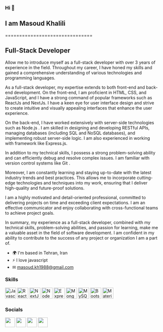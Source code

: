 ### Hi 👋
## I am Masoud Khalili
===============================

Full-Stack Developer
-------------------

Allow me to introduce myself as a full-stack developer with over 3 years of experience in the field. Throughout my career, I have honed my skills and gained a comprehensive understanding of various technologies and programming languages.

As a full-stack developer, my expertise extends to both front-end and back-end development. On the front-end, I am proficient in HTML, CSS, and JavaScript, and I have a strong command of popular frameworks such as ReactJs and NextJs. I have a keen eye for user interface design and strive to create intuitive and visually appealing interfaces that enhance the user experience.

On the back-end, I have worked extensively with server-side technologies such as Node.js . I am skilled in designing and developing RESTful APIs, managing databases (including SQL and NoSQL databases), and implementing robust server-side logic. I am also experienced in working with framework like Express.js.

In addition to my technical skills, I possess a strong problem-solving ability and can efficiently debug and resolve complex issues. I am familiar with version control systems like Git .

Moreover, I am constantly learning and staying up-to-date with the latest industry trends and best practices. This allows me to incorporate cutting-edge technologies and techniques into my work, ensuring that I deliver high-quality and future-proof solutions.

I am a highly motivated and detail-oriented professional, committed to delivering projects on time and exceeding client expectations. I am an effective communicator and enjoy collaborating with cross-functional teams to achieve project goals.

In summary, my experience as a full-stack developer, combined with my technical skills, problem-solving abilities, and passion for learning, make me a valuable asset in the field of software development. I am confident in my ability to contribute to the success of any project or organization I am a part of.

* 🌍  I'm based in Tehran, Iran
* ⚡  I love javascript
* ✉  [masoud.kh1988@gmail.com](mailto:masoud.kh1988@gmail.com)

### Skills

<p align="left">
  <a href="https://developer.mozilla.org/en-US/docs/Web/JavaScript" target="_blank" rel="noreferrer"><img src="https://raw.githubusercontent.com/danielcranney/readme-generator/main/public/icons/skills/javascript-colored.svg" width="36" height="36" alt="Javascript" /></a>
  <a href="https://react.dev/" target="_blank" rel="noreferrer"><img src="https://raw.githubusercontent.com/danielcranney/readme-generator/main/public/icons/skills/react-colored.svg" width="36" height="36" alt="React" /></a>
  <a href="https://nextjs.org/" target="_blank" rel="noreferrer"><img src="https://raw.githubusercontent.com/danielcranney/readme-generator/main/public/icons/skills/nextjs-colored.svg" width="36" height="36" alt="NextJS" /></a>  
  <a href="https://nodejs.org/en/" target="_blank" rel="noreferrer"><img src="https://raw.githubusercontent.com/danielcranney/readme-generator/main/public/icons/skills/nodejs-colored.svg" width="36" height="36" alt="NodeJS" /></a>
<a href="https://expressjs.com/" target="_blank" rel="noreferrer"><img src="https://raw.githubusercontent.com/danielcranney/readme-generator/main/public/icons/skills/express-colored.svg" width="36" height="36" alt="Express" /></a>
<a href="https://www.mongodb.com/" target="_blank" rel="noreferrer"><img src="https://raw.githubusercontent.com/danielcranney/readme-generator/main/public/icons/skills/mongodb-colored.svg" width="36" height="36" alt="MongoDB" /></a>
  <a href="https://www.mysql.com/" target="_blank" rel="noreferrer"><img src="https://raw.githubusercontent.com/danielcranney/readme-generator/main/public/icons/skills/mysql-colored.svg" width="36" height="36" alt="MySQL" /></a>
  <a href="https://getbootstrap.com/" target="_blank" rel="noreferrer"><img src="https://raw.githubusercontent.com/danielcranney/readme-generator/main/public/icons/skills/bootstrap-colored.svg" width="36" height="36" alt="Bootstrap" /></a>
  <a href="https://mui.com/" target="_blank" rel="noreferrer"><img src="https://raw.githubusercontent.com/danielcranney/readme-generator/main/public/icons/skills/materialui-colored.svg" width="36" height="36" alt="Material-UI" /></a>
  
</p>

### Socials
<a href="https://github.com/masodkhalili" target="_blank" rel="noreferrer"><img src="https://raw.githubusercontent.com/danielcranney/readme-generator/main/public/icons/socials/github.svg" width="32" height="32" /></a> <a href="http://www.instagram.com/masodkhaili" target="_blank" rel="noreferrer"><img src="https://raw.githubusercontent.com/danielcranney/readme-generator/main/public/icons/socials/instagram.svg" width="32" height="32" /></a> 
<a href="https://www.linkedin.com/in/masod-khalili/" target="_blank" rel="noreferrer"><img src="https://raw.githubusercontent.com/danielcranney/readme-generator/main/public/icons/socials/linkedin.svg" width="32" height="32" /></a>
<a href="https://stackoverflow.com/users/19325282/masodkhalili" target="_blank" rel="noreferrer"><img src="https://raw.githubusercontent.com/danielcranney/readme-generator/main/public/icons/socials/stackoverflow.svg" width="32" height="32" /></a>
<!-- <a href="https://www.youtube.com/channel/" target="_blank" rel="noreferrer"><img src="https://raw.githubusercontent.com/danielcranney/readme-generator/main/public/icons/socials/youtube.svg" width="32" height="32" /></a> -->
</p>

<!-- ### Badges

[![Top Langs](https://github-readme-stats.vercel.app/api/top-langs/?username=masodkhalili&count_private=true&title_color=37DF31&text_color=ddd&icon_color=84cc16&bg_color=000000&hide_border=true&locale=en&custom_title=Top%20%Languages&hide=hack,css&langs_count=10&layout=compact)]

![Anurag's GitHub stats](https://github-readme-stats.vercel.app/api?username=masodkhalili&show_icons=true&theme=chartreuse-dark&count_private=true&hide=prs,contribs&hide_border=true)

<a href="http://www.github.com/masodkhalili"><img src="https://activity-graph.herokuapp.com/graph?username=masodkhalili&&theme=chartreuse-dark&area=true&hide_border=true&custom_title=GitHub%20Commits%20Graph" alt="GitHub Commits Graph" /></a> -->

